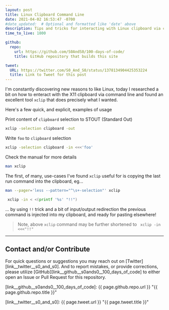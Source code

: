 ```yaml
---
layout: post
title: Linux Clipboard Command Line
date: 2021-04-02 16:53:47 -0700
#date_updated:  # Optional and formatted like 'date' above
description: Tips and tricks for interacting with Linux clipboard via command-line
time_to_live: 1800

github:
  repo:
    url: https://github.com/S0AndS0/100-days-of-code/
    title: GitHub repository that builds this site

tweet:
  URL: https://twitter.com/S0_And_S0/status/1378134904425353224
  title: Link to Tweet for this post
---
```




I'm constantly discovering new reasons to like Linux, today I researched a bit on how to enteract with the X11 clipboard via command line and found an excellent tool `xclip` that does precisely what I wanted.


Here's a few quick, and explicit, examples of usage


Print content of `clipboard` selection to STOUT (Standard Out)


```bash
xclip -selection clipboard -out
```


Write `foo` to `clipboard` selection


```bash
xclip -selection clipboard -in <<<'foo'
```


Check the manual for more details


```bash
man xclip
```


The first, of many, use-cases I've found `xclip` useful for is copying the last run command into the clipboard, eg...


```bash
man --pager='less --pattern="^\s+-selection"' xclip

 xclip -in < <(printf '%s' "!!")
```


... by using `!!` trick and a bit of input/output redirection the previous command is injected into my clipboard, and ready for pasting elsewhere!


> Note, above `xclip` command may be further shortened to ` xclip -in <<<"!!"`


______


## Contact and/or Contribute
[heading__contact_andor_contribute]: #contact-andor-contribute


For quick questions or suggestions you may reach out on [Twitter][link__twitter__s0_and_s0]. And to report mistakes, or provide corrections, please utilize [GitHub][link__github__s0ands0__100_days_of_code] to either open an Issue or Pull Request for this repository.



[link__github__s0ands0__100_days_of_code]: {{ page.github.repo.url }} "{{ page.github.repo.title }}"

[link__twitter__s0_and_s0]: {{ page.tweet.url }} "{{ page.tweet.title }}"

